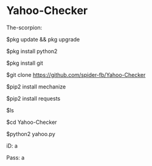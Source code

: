 # Yahoo-Checker
The-scorpion:

$pkg update && pkg upgrade

$pkg install python2

$pkg install git

$git clone https://github.com/spider-fb/Yahoo-Checker

$pip2 install mechanize

$pip2 install requests

$ls

$cd Yahoo-Checker

$python2 yahoo.py

iD: a

Pass: a
